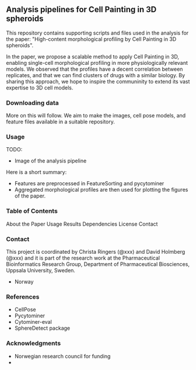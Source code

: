 
## Analysis pipelines for Cell Painting in 3D spheroids

This repository contains supporting scripts and files used in the analysis for the paper: 
"High-content morphological profiling by Cell Painting in 3D  spheroids".

In the paper, we propose a scalable method to apply Cell Painting in 3D, 
enabling single-cell morphological profiling in more physiologically relevant models.
We observed that the profiles have a decent correlation between replicates, and that we can find clusters of drugs with a similar biology. 
By sharing this approach, we hope to inspire the communinity to extend 
its vast expertise to 3D cell models.
 

### Downloading data
More on this will follow. 
We aim to make the images, cell pose models, and feature files available in a suitable repository.

### Usage
TODO: 
* Image of the analysis pipeline

Here is a short summary: 
* Features are preprocessed in FeatureSorting and pycytominer
* Aggregated morphological profiles are then used for plotting the figures of the paper.


### Table of Contents
About the Paper
Usage
Results
Dependencies
License
Contact

### Contact
This project is coordinated by Christa Ringers (@xxx) 
and David Holmberg (@xxx) and it is part of the research work at the 
Pharmaceutical Bioinformatics Research Group, Department of Pharmaceutical Biosciences, 
Uppsala University, Sweden.
* Norway

### References
* CellPose
* Pycytominer
* Cytominer-eval
* SphereDetect package

### Acknowledgments
* Norwegian research council for funding
* 
